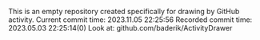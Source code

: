 This is an empty repository created specifically for drawing by GitHub activity.
Current commit time: 2023.11.05 22:25:56
Recorded commit time: 2023.05.03 22:25:14(0)
Look at: github.com/baderik/ActivityDrawer
